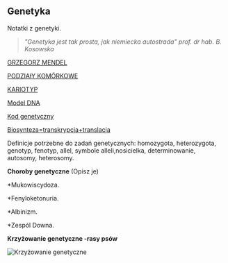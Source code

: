 ## Genetyka

Notatki z genetyki.

>*"Genetyka jest tak prosta, jak niemiecka autostrada" prof. dr hab. B. Kosowska*

[GRZEGORZ MENDEL](http://pl.wikipedia.org/wiki/Gregor_Mendel)

[PODZIAłY KOMÓRKOWE](http://www.biologia_ek.republika.pl/podzialy_komorkowe.html)

[KARIOTYP](http://pl.wikipedia.org/wiki/Kariotyp)

[Model DNA](http://encyklopedia.pwn.pl/haslo/Watsona-Cricka-model-DNA;3994315.html)

[Kod genetyczny](http://www.e-biotechnologia.pl/Artykuly/Kod-genetyczny/)

[Biosynteza=transkrypcja+translacja](http://www.ceo.org.pl/sites/default/files/library-files/etapy_biosyntezy_bia_ek.pdf)

Definicje potrzebne do zadań genetycznych: homozygota, heterozygota, genotyp, fenotyp, allel, symbole alleli,nosicielka, determinowanie, autosomy, heterosomy.

**Choroby genetyczne** (Opisz je)

*Mukowiscydoza.

*Fenyloketonuria.

*Albinizm.

*Zespól Downa.

**Krzyżowanie genetyczne -rasy psów**

![Krzyżowanie genetyczne](http://pu.i.wp.pl/k,MzczMTM2OTIsNjU4NDkz,f,b.jpg)












